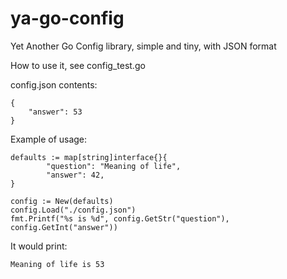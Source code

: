# ya-go-config
Yet Another Go Config library, simple and tiny, with JSON format

How to use it, see config_test.go


config.json contents:
```
{
    "answer": 53
}
```
Example of usage:
```
defaults := map[string]interface{}{
		"question": "Meaning of life",
		"answer": 42,
}

config := New(defaults)
config.Load("./config.json")
fmt.Printf("%s is %d", config.GetStr("question"), config.GetInt("answer"))
```
It would print:
```
Meaning of life is 53
```
